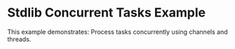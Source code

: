 # Stdlib Concurrent Tasks Example

This example demonstrates: Process tasks concurrently using channels and threads.
